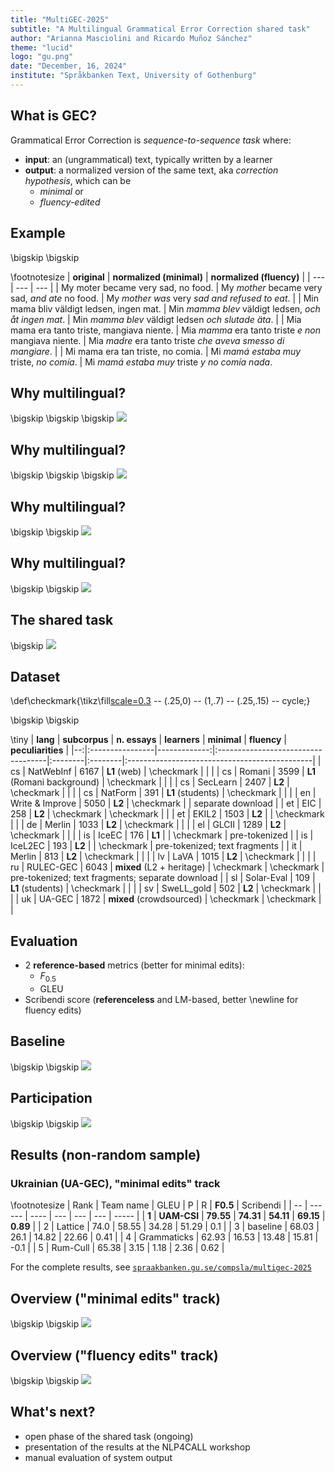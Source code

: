 ```yaml
---
title: "MultiGEC-2025"
subtitle: "A Multilingual Grammatical Error Correction shared task"
author: "Arianna Masciolini and Ricardo Muñoz Sánchez"
theme: "lucid"
logo: "gu.png"
date: "December, 16, 2024"
institute: "Språkbanken Text, University of Gothenburg"
---
```


## What is GEC?
Grammatical Error Correction is _sequence-to-sequence task_ where:

- __input__: an (ungrammatical) text, typically written by a learner
- __output__: a normalized version of the same text, aka _correction hypothesis_, which can be
  - _minimal_ or
  - _fluency-edited_

## Example
\bigskip \bigskip

\footnotesize
| __original__ | __normalized (minimal)__ | __normalized (fluency)__ |
| --- | --- | --- |
| My moter became very sad, no food. | My _mother_ became very sad, _and ate_ no food. | My _mother_ _was_ very _sad and refused to eat_. |
| Min mama bliv väldigt ledsen, ingen mat. | Min _mamma_ _blev_ väldigt ledsen, _och åt ingen mat_. | Min _mamma_ _blev_ väldigt ledsen _och slutade äta_. |
| Mia mama era tanto triste, mangiava niente. | Mia _mamma_ era tanto triste _e_ _non_ mangiava niente. | Mia _madre_ era tanto triste _che aveva smesso di mangiare_. |
| Mi mama era tan triste, no comia. | Mi _mamá estaba muy_ triste, _no comía_.  | Mi _mamá estaba muy_ triste _y no comía nada_. 

## Why multilingual?
\bigskip \bigskip \bigskip
![](matthew.png)

## Why multilingual?
\bigskip \bigskip \bigskip
![](robin_hood.png)

## Why multilingual?
\bigskip \bigskip
![](lang_representation.svg)

## Why multilingual?
\bigskip \bigskip
![](lang_participation.svg)

## The shared task
\bigskip
![](task_web.png)

## Dataset
\def\checkmark{\tikz\fill[scale=0.3](0,.35) -- (.25,0) -- (1,.7) -- (.25,.15) -- cycle;} 

\bigskip \bigskip

\tiny
| __lang__ | __subcorpus__       | __n. essays__ | __learners__                | __minimal__ | __fluency__ | __peculiarities__                                     |
|--:|:----------------|-------------:|:-----------------------------------|:--------|:--------|:----------------------------------------------|
| cs   | NatWebInf |      6167 | __L1__ (web)               | \checkmark |            |                                                  |
| cs   | Romani    |      3599 | __L1__ (Romani background) | \checkmark |            |                                                  |
| cs   | SecLearn  |      2407 | __L2__                     | \checkmark |            |                                                  |
| cs   | NatForm   |       391 | __L1__ (students)          | \checkmark |            |                                                  |
| en   | Write & Improve |      5050 | __L2__                     | \checkmark |            | separate download                                |
| et   | EIC             |       258 | __L2__                     | \checkmark | \checkmark |                                                  |
| et   | EKIL2           |      1503 | __L2__                     |            | \checkmark |                                                  |
| de   | Merlin          |      1033 | __L2__                     | \checkmark |            |                                                  |
| el   | GLCII           |      1289 | __L2__                     | \checkmark |            |                                                  |
| is   | IceEC           |       176 | __L1__                     |            | \checkmark | pre-tokenized                                    |
| is   | IceL2EC         |       193 | __L2__                     |            | \checkmark | pre-tokenized; text fragments                    |
| it   | Merlin          |       813 | __L2__                     | \checkmark |            |                                                  |
| lv   | LaVA            |      1015 | __L2__                     | \checkmark |            |                                                  |
| ru   | RULEC-GEC       |      6043 | __mixed__ (L2 + heritage)  | \checkmark | \checkmark | pre-tokenized; text fragments; separate download |
| sl   | Solar-Eval      |       109 | __L1__ (students) | \checkmark |            |                                                  |
| sv   | SweLL_gold      |       502 | __L2__                     | \checkmark |            |                                                  |
| uk   | UA-GEC          |      1872 | __mixed__ (crowdsourced)   | \checkmark | \checkmark |                                                  |

## Evaluation
- 2 __reference-based__ metrics (better for minimal edits):
  - $F_{0.5}$
  - GLEU
- Scribendi score (__referenceless__ and LM-based, better \newline for fluency edits)

## Baseline
\bigskip \bigskip 
![](llama.png)

## Participation
\bigskip \bigskip
![](registration_plot.svg)

## Results (non-random sample)
### Ukrainian (UA-GEC), "minimal edits" track

\footnotesize
| Rank | Team name | GLEU | P | R | __F0.5__ | Scribendi |
| -- | ------ | ---- | --- | --- | --- | ----- |
| __1__ | __UAM-CSI__ | __79.55__ | __74.31__ | __54.11__ | __69.15__ | __0.89__ |
| 2 | Lattice | 74.0 | 58.55 | 34.28 | 51.29 | 0.1 |
| 3 | baseline | 68.03 | 26.1 | 14.82 | 22.66 | 0.41 |
| 4 | Grammaticks | 62.93 | 16.53 | 13.48 | 15.81 | -0.1 |
| 5 | Rum-Cull | 65.38 | 3.15 | 1.18 | 2.36 | 0.62 |

For the complete results, see [`spraakbanken.gu.se/compsla/multigec-2025`](https://spraakbanken.gu.se/compsla/multigec-2025)

## Overview ("minimal edits" track)
\bigskip \bigskip
![](plots_minimal_edits.svg)

## Overview ("fluency edits" track)
\bigskip \bigskip
![](plots_fluency_edits.svg)

## What's next?
- open phase of the shared task (ongoing)
- presentation of the results at the NLP4CALL workshop
- manual evaluation of system output